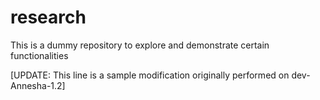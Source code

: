 # research
This is a dummy repository to explore and demonstrate certain functionalities

[UPDATE: This line is a sample modification originally performed on dev-Annesha-1.2]